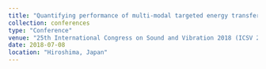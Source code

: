 ```yaml
---
title: "Quantifying performance of multi-modal targeted energy transfer of a BI-stable nonlinear passive vibration absorber"
collection: conferences
type: "Conference"
venue: "25th International Congress on Sound and Vibration 2018 (ICSV 25)"
date: 2018-07-08
location: "Hiroshima, Japan"
---
```

